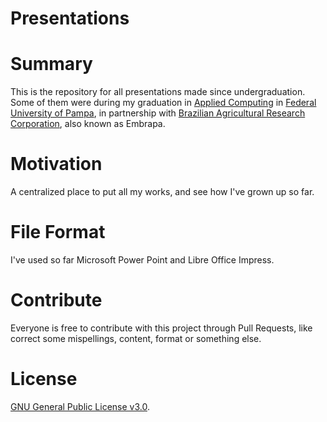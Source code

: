# Presentations

# Summary

This is the repository for all presentations made since undergraduation. Some of them were during my graduation in [Applied Computing](http://cursos.unipampa.edu.br/cursos/ppgcap/) in [Federal University of Pampa](http://novoportal.unipampa.edu.br/novoportal/), in partnership with [Brazilian Agricultural Research Corporation](https://www.embrapa.br/en/international), also known as Embrapa.

# Motivation

A centralized place to put all my works, and see how I've grown up so far.

# File Format 

I've used so far Microsoft Power Point and Libre Office Impress.

# Contribute

Everyone is free to contribute with this project through Pull Requests, like correct some mispellings, content, format or something else.

# License

[GNU General Public License v3.0](https://github.com/Lubrum/Brazilian-Milk-Production/blob/master/LICENSE).
